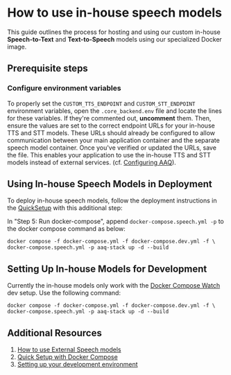 # How to use in-house speech models

This guide outlines the process for hosting and using our custom in-house **Speech-to-Text** and **Text-to-Speech** models using our specialized Docker image.

## Prerequisite steps

### Configure environment variables

To properly set the `CUSTOM_TTS_ENDPOINT` and `CUSTOM_STT_ENDPOINT` environment variables, open the `.core_backend.env` file and locate the lines for these variables. If they're commented out, **uncomment** them. Then, ensure the values are set to the correct endpoint URLs for your in-house TTS and STT models. These URLs should already be configured to allow communication between your main application container and the separate speech model container. Once you've verified or updated the URLs, save the file. This enables your application to use the in-house TTS and STT models instead of external services. (cf. [Configuring AAQ](../../deployment/config-options.md#configuring-the-backend-core_backend)).

## Using In-house Speech Models in Deployment

To deploy in-house speech models, follow the deployment instructions in the [QuickSetup](../../deployment/quick-setup.md) with this additional step:

In "Step 5: Run docker-compose", append `docker-compose.speech.yml -p` to the docker compose command as below:

```shell
docker compose -f docker-compose.yml -f docker-compose.dev.yml -f \
docker-compose.speech.yml -p aaq-stack up -d --build
```

## Setting Up In-house Models for Development

Currently the in-house models only work with the [Docker Compose Watch](../../develop/setup.md#set-up-using-docker-compose-watch) dev setup. Use the following command:

```shell
docker compose -f docker-compose.yml -f docker-compose.dev.yml -f \
docker-compose.speech.yml -p aaq-stack up -d --build
```

## Additional Resources

1. [How to use External Speech models](./external-apis.md)
2. [Quick Setup with Docker Compose](../../deployment/quick-setup.md)
3. [Setting up your development environment](../../develop/setup.md)
